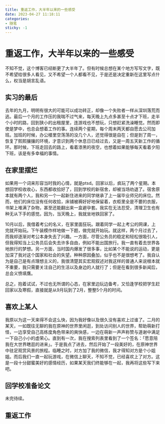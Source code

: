 ```yaml
---
title: 重返工作，大半年以来的一些感受
date: 2023-04-27 11:18:11
categories:
- 随笔
sticky: -1
---
```


# 重返工作，大半年以来的一些感受

不知不觉，这个博客已经断更了大半年了。但有时候总想在某个地方写写文字，既不希望给很多人看见，又不希望一个人都看不见，于是还是决定重新在这里写点什么，权当是胡言乱语。

## 实习的最后

去年的九月，明明有很大的可能可以成功转正，却像一个失败者一样从深圳落荒而逃。最后一个月的工作压的我喘不过气来，每天晚上九点多甚至十点才下班，走半个小时的路，回到狭小的出租屋里，连游戏也不想玩，只想赶紧洗澡睡觉。然而即使是梦中，也总会想着工作的事。连续两个星期，每个周末两天都自愿去公司加班。加班的时候，办公楼里空荡荡的没几个人，还觉得很是自在；但是到了周一，恢复了熙熙攘攘的环境，才意识到两个休息日已经过去，又是一周五天新工作的循环。那时候，下班走回去的路上，看着漆黑的夜空，也想着如果能够每天看着夕阳下班，该是有多幸福的事情。

## 在家里摆烂

如果用一个词来形容当时我的心情，就是ptsd。回家以后，疯玩了两个星期。本想回学校收收心，东西都收拾好了，回到学校的新宿舍，却被当场劝退了。宿舍原本就有两个人，我和另一个一起新住进来的同学继承了上一届毕业师兄的床位。然而，他们的床位没有任何收拾，床铺被褥好好地保留着，衣柜里全是不要的衣服，书架上堆满了杂物，甚至还能翻出来一盒避孕套。我实在无法忍受，清理卫生也有种无从下手的感觉。因为，当天晚上，我就坐地铁回家了。

10月以后，我借着考公的名义，在家里面狂玩。跟着同学一起上考公的网课，上完就开始玩。下午装模作样地做一下题，做完就开始玩。就这样，两个月过去了，而我却逐渐对考公本身失去了兴趣。一方面，尽管公务员的稳定和轻松很吸引人，但我得知当上公务员后会失去许多自由，例如不能出国旅行。我一直有着去世界各地旅行的梦想。另一方面，当时国内爆发了很多事，比如某个不能说的运动，更是加深了我对这个国家和社会的失望。种种原因叠加，似乎也不是很想考了。我自认为是自己是有点理想主义的，我很清楚其实宏观叙述对我这样的普通人来说根本就不重要，我只需要关注自己的生活以及身边的人就行了；但是在看到很多新闻后，总会义愤填膺。

总之，抱着试试，不过也无所谓的心态，在家里边玩边备考，又恰逢学校把学生赶回家以及寒假，直接就是从9月玩到了2月，整整5个月的时间。

## 喜欢上某人

我原以为这一天来得不会这么快，因为我好像以及很久没有喜欢上过谁了。二月的某天，一如既往无聊的我在原神的世界里闲逛，到处访问别人的世界，帮助萌新打怪，一边享受自己高练度角色带来的爽快感，一边在萌新一声声称赞与道谢中满足一下自己小小的虚荣心。直到有一次，我在搜索列表里看到了一个签名：「愿意陪我在大世界瞎逛的进来」。于是我点了进去，然后开始了一段美好的，在原神世界中驻足观赏风景的旅程。临睡之时，对方加了我的微信，我才得知对方是个小姐姐。而后我们一直一起玩游戏，在微信上聊天，不知不觉，已经喜欢上了对方。这是一段十分甜蜜美好的感情经历，如果某天我们终能够在一起，我再将这些写下来吧。

## 回学校准备论文

未完待续。

## 重返工作